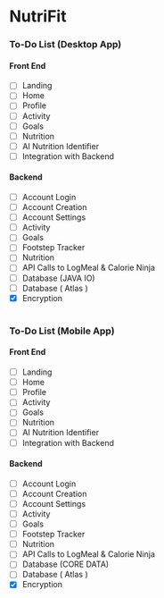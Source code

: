 # NutriFit

### To-Do List (Desktop App)
#### Front End
- [ ] Landing
- [ ] Home
- [ ] Profile
- [ ] Activity
- [ ] Goals
- [ ] Nutrition
- [ ] AI Nutrition Identifier
- [ ] Integration with Backend
#### Backend
- [ ] Account Login
- [ ] Account Creation
- [ ] Account Settings
- [ ] Activity
- [ ] Goals
- [ ] Footstep Tracker
- [ ] Nutrition
- [ ] API Calls to LogMeal & Calorie Ninja
- [ ] Database (JAVA IO)
- [ ] Database ( Atlas )
- [x] Encryption

#

### To-Do List (Mobile App)
#### Front End
- [ ] Landing
- [ ] Home
- [ ] Profile
- [ ] Activity
- [ ] Goals
- [ ] Nutrition
- [ ] AI Nutrition Identifier
- [ ] Integration with Backend
#### Backend
- [ ] Account Login
- [ ] Account Creation
- [ ] Account Settings
- [ ] Activity
- [ ] Goals
- [ ] Footstep Tracker
- [ ] Nutrition
- [ ] API Calls to LogMeal & Calorie Ninja
- [ ] Database (CORE DATA)
- [ ] Database ( Atlas )
- [x] Encryption